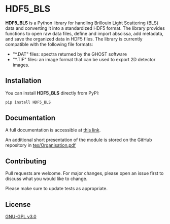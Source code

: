 # HDF5_BLS

**HDF5_BLS** is a Python library for handling Brillouin Light Scattering (BLS) data and converting it into a standardized HDF5 format. The library provides functions to open raw data files, define and import abscissa, add metadata, and save the organized data in HDF5 files.
The library is currently compatible with the following file formats:
- "*.DAT" files: spectra returned by the GHOST software
- "*.TIF" files: an image format that can be used to export 2D detector images.

## Installation

You can install **HDF5_BLS** directly from PyPI:

```bash
pip install HDF5_BLS
```

## Documentation

A full documentation is accessible at [this link](https://hdf5-bls.readthedocs.io/en/latest/).

An additional short presentation of the module is stored on the GitHub repository in [tex/Organisation.pdf](https://github.com/bio-brillouin/HDF5_BLS/blob/main/tex/Organisation.pdf)

## Contributing

Pull requests are welcome. For major changes, please open an issue first
to discuss what you would like to change.

Please make sure to update tests as appropriate.

## License

[GNU-GPL v3.0](https://www.gnu.org/licenses/gpl-3.0.en.html)